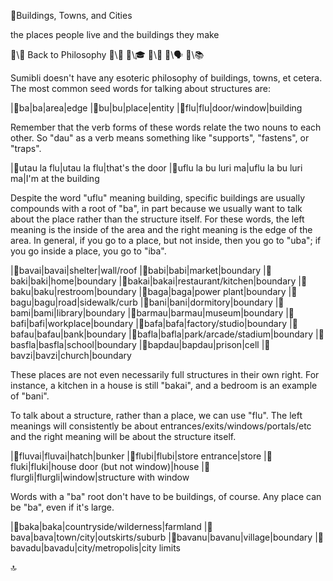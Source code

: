 📛Buildings,
Towns, and Cities

the places people live
and the buildings they make

🔗\🧠 Back to Philosophy
🔗\🚀
🔗\🎓
🔗\🌳
🔗\🗣️
🔗\📚

Sumibli doesn't have any esoteric philosophy of buildings, towns, et cetera. The most common seed words for talking about structures are:

|🎏ba|ba|area|edge
|🎏bu|bu|place|entity
|🎏flu|flu|door/window|building

Remember that the verb forms of these words relate the two nouns to each other. So "dau" as a verb means something like "supports", "fastens", or "traps".

|🎏utau la flu|utau la flu|that's the door
|🎏uflu la
bu luri ma|uflu la
bu luri ma|I'm at the building

Despite the word "uflu" meaning building, specific buildings are usually compounds with a root of "ba", in part because we usually want to talk about the place rather than the structure itself. For these words, the left meaning is the inside of the area and the right meaning is the edge of the area. In general, if you go to a place, but not inside, then you go to "uba"; if you go inside a place, you go to "iba".

|🎏bavai|bavai|shelter|wall/roof
|🎏babi|babi|market|boundary
|🎏baki|baki|home|boundary
|🎏bakai|bakai|restaurant/kitchen|boundary
|🎏baku|baku|restroom|boundary
|🎏baga|baga|power plant|boundary
|🎏bagu|bagu|road|sidewalk/curb
|🎏bani|bani|dormitory|boundary
|🎏bami|bami|library|boundary
|🎏barmau|barmau|museum|boundary
|🎏bafi|bafi|workplace|boundary
|🎏bafa|bafa|factory/studio|boundary
|🎏bafau|bafau|bank|boundary
|🎏bafla|bafla|park/arcade/stadium|boundary
|🎏basfla|basfla|school|boundary
|🎏bapdau|bapdau|prison|cell
|🎏bavzi|bavzi|church|boundary

These places are not even necessarily full structures in their own right. For instance, a kitchen in a house is still "bakai", and a bedroom is an example of "bani".

To talk about a structure, rather than a place, we can use "flu". The left meanings will consistently be about entrances/exits/windows/portals/etc and the right meaning will be about the structure itself.

|🎏fluvai|fluvai|hatch|bunker
|🎏flubi|flubi|store entrance|store
|🎏fluki|fluki|house door
(but not window)|house
|🎏flurgli|flurgli|window|structure
with window

Words with a "ba" root don't have to be buildings, of course. Any place can be "ba", even if it's large.

|🎏baka|baka|countryside/wilderness|farmland
|🎏bava|bava|town/city|outskirts/suburb
|🎏bavanu|bavanu|village|boundary
|🎏bavadu|bavadu|city/metropolis|city limits

🔝
